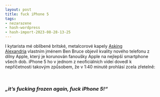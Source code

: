 ```yaml
---
layout: post
title: fuck iPhone 5
tags:
- nezarazene
- hash-wordpress
- hash-import-2023-08-28-13-25
---
```


I kytarista mé oblíbené britské, metalcorové kapely&nbsp;[Asking Alexandria](http://www.askingalexandriaofficial.com/)&nbsp;vlastním jménem Ben Bruce objevil kvality nového telefonu z dílny Apple, který je korunován fanoušky Apple na nejlepší smartphone všech dob. iPhone 5 ho v jednom z neoficiálních videí dovedl k nepříčetnosti takovým způsobem, že v 1:40 minutě prohlásí zcela zřetelně:

&nbsp;

### _„it’s fucking frozen again, fuck iPhone 5!“_

<object width="320" height="266" classid="clsid:d27cdb6e-ae6d-11cf-96b8-444553540000" codebase="http://download.macromedia.com/pub/shockwave/cabs/flash/swflash.cab#version=6,0,40,0"><param name="allowFullScreen" value="true">
<param name="src" value="http://www.youtube.com/v/bVyTOgxB9mU&amp;fs=1&amp;source=uds">
<param name="allowfullscreen" value="true">
<embed width="320" height="266" type="application/x-shockwave-flash" src="http://www.youtube.com/v/bVyTOgxB9mU&amp;fs=1&amp;source=uds" allowfullscreen="true"></embed></object>

&nbsp;

<!--kg-card-end: html-->